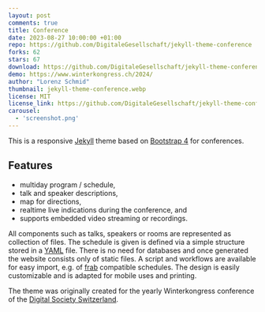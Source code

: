 ```yaml
---
layout: post
comments: true
title: Conference
date: 2023-08-27 10:00:00 +01:00
repo: https://github.com/DigitaleGesellschaft/jekyll-theme-conference
forks: 62
stars: 67
download: https://github.com/DigitaleGesellschaft/jekyll-theme-conference/releases/
demo: https://www.winterkongress.ch/2024/
author: "Lorenz Schmid"
thumbnail: jekyll-theme-conference.webp
license: MIT
license_link: https://github.com/DigitaleGesellschaft/jekyll-theme-conference/blob/main/LICENSE.md
carousel:
  - 'screenshot.png'
---
```


This is a responsive [Jekyll](http://jekyllrb.com) theme based on [Bootstrap 4](http://getbootstrap.com) for conferences.

## Features

* multiday program / schedule,
* talk and speaker descriptions,
* map for directions,
* realtime live indications during the conference, and
* supports embedded video streaming or recordings.

All components such as talks, speakers or rooms are represented as collection of files. The schedule is given is defined via a simple structure stored in a [YAML](https://en.wikipedia.org/wiki/YAML) file. There is no need for databases and once generated the website consists only of static files. A script and workflows are available for easy import, e.g. of [frab](https://github.com/frab/frab/wiki/Manual#introduction) compatible schedules.
The design is easily customizable and is adapted for mobile uses and printing.

The theme was originally created for the yearly Winterkongress conference of the [Digital Society Switzerland](https://digitale-gesellschaft.ch/).
